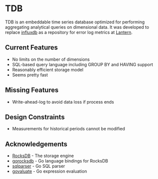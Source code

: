 # TDB

TDB is an embeddable time series database optimized for performing aggregating
analytical queries on dimensional data.  It was developed to replace
[influxdb](https://github.com/influxdata/influxdb/) as a repository for error
log metrics at [Lantern](https://www.getlantern.org).

## Current Features

 * No limits on the number of dimensions
 * SQL-based query language including GROUP BY and HAVING support
 * Reasonably efficient storage model
 * Seems pretty fast

## Missing Features

 * Write-ahead-log to avoid data loss if process ends

## Design Constraints

 * Measurements for historical periods cannot be modified

## Acknowledgements

 * [RocksDB](http://rocksdb.org/) - The storage engine
 * [gorocksdb](https://github.com/tecbot/gorocksdb) - Go language bindings for RocksDB
 * [sqlparser](https://github.com/xwb1989/sqlparser) - Go SQL parser
 * [govaluate](https://github.com/Knetic/govaluate) - Go expression evaluation
